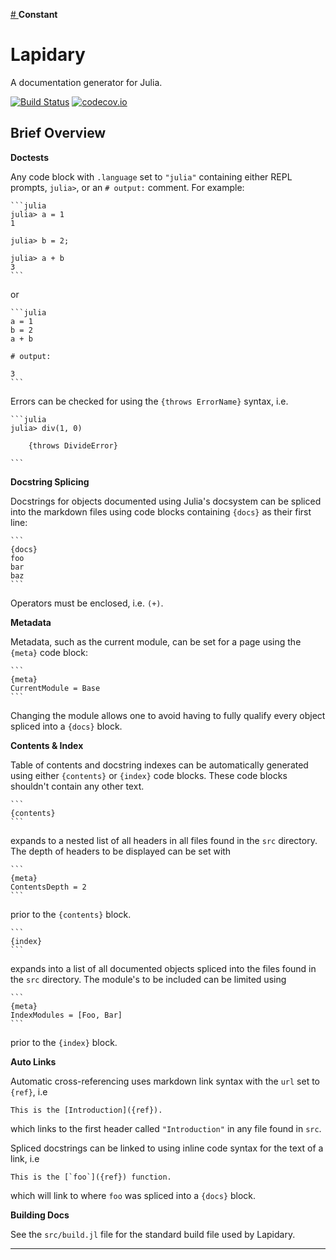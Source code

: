 <a id='Main.Lapidary-1'></a>

<a href='#Main.Lapidary-1'> # </a>**Constant**

# Lapidary

A documentation generator for Julia.

[![Build Status](https://travis-ci.org/MichaelHatherly/Lapidary.jl.svg?branch=master)](https://travis-ci.org/MichaelHatherly/Lapidary.jl) [![codecov.io](http://codecov.io/github/MichaelHatherly/Lapidary.jl/coverage.svg?branch=master)](http://codecov.io/github/MichaelHatherly/Lapidary.jl?branch=master)

## Brief Overview

**Doctests**

Any code block with `.language` set to `"julia"` containing either REPL prompts, `julia>`, or an `# output:` comment. For example:

````
```julia
julia> a = 1
1

julia> b = 2;

julia> a + b
3
```
````

or

````
```julia
a = 1
b = 2
a + b

# output:

3
```
````

Errors can be checked for using the `{throws ErrorName}` syntax, i.e.

````
```julia
julia> div(1, 0)

    {throws DivideError}

```
````

**Docstring Splicing**

Docstrings for objects documented using Julia's docsystem can be spliced into the markdown files using code blocks containing `{docs}` as their first line:

````
```
{docs}
foo
bar
baz
```
````

Operators must be enclosed, i.e. `(+)`.

**Metadata**

Metadata, such as the current module, can be set for a page using the `{meta}` code block:

````
```
{meta}
CurrentModule = Base
```
````

Changing the module allows one to avoid having to fully qualify every object spliced into a `{docs}` block.

**Contents & Index**

Table of contents and docstring indexes can be automatically generated using either `{contents}` or `{index}` code blocks. These code blocks shouldn't contain any other text.

````
```
{contents}
```
````

expands to a nested list of all headers in all files found in the `src` directory. The depth of headers to be displayed can be set with

````
```
{meta}
ContentsDepth = 2
```
````

prior to the `{contents}` block.

````
```
{index}
```
````

expands into a list of all documented objects spliced into the files found in the `src` directory. The module's to be included can be limited using

````
```
{meta}
IndexModules = [Foo, Bar]
```
````

prior to the `{index}` block.

**Auto Links**

Automatic cross-referencing uses markdown link syntax with the `url` set to `{ref}`, i.e

```
This is the [Introduction]({ref}).
```

which links to the first header called `"Introduction"` in any file found in `src`.

Spliced docstrings can be linked to using inline code syntax for the text of a link, i.e

```
This is the [`foo`]({ref}) function.
```

which will link to where `foo` was spliced into a `{docs}` block.

**Building Docs**

See the `src/build.jl` file for the standard build file used by Lapidary.
<hr></hr>
